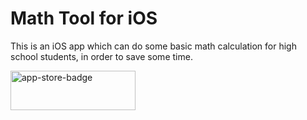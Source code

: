 # Math Tool for iOS

This is an iOS app which can do some basic math calculation for high school students, in order to save some time.

<a href="https://itunes.apple.com/cn/app/shu-xue-xiao-gong-ju/id710500795?mt=8">
    <img src="http://i.imgur.com/GX20WoH.png?1?4716" alt="app-store-badge" width="200" height="63" />
</a>
